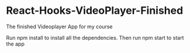 # React-Hooks-VideoPlayer-Finished
The finished Videoplayer App for my course 

Run npm install to install all the dependencies. 
Then run npm start to start the app
